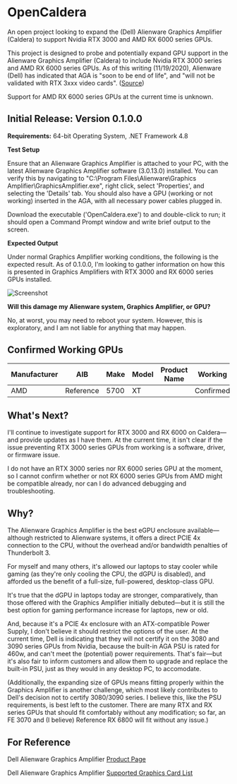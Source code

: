# OpenCaldera
An open project looking to expand the (Dell) Alienware Graphics Amplifier (Caldera) to support Nvidia RTX 3000 and AMD RX 6000 series GPUs.

This project is designed to probe and potentially expand GPU support in the Alienware Graphics Amplifier (Caldera) to include Nvidia RTX 3000 series and AMD RX 6000 series GPUs.
As of this writing (11/19/2020), Alienware (Dell) has indicated that AGA is "soon to be end of life", and "will not be validated with RTX 3xxx video cards". 
([Source](https://www.dell.com/community/Alienware/AGA-Alienware-Graphic-Amplifier-FAQ/td-p/7243433))

Support for AMD RX 6000 series GPUs at the current time is unknown.

## Initial Release: Version 0.1.0.0

**Requirements:** 64-bit Operating System, .NET Framework 4.8

**Test Setup**

Ensure that an Alienware Graphics Amplifier is attached to your PC, with the latest Alienware Graphics Amplifier software (3.0.13.0) installed. You can verify this by navigating to "C:\Program Files\Alienware\Graphics Amplifier\GraphicsAmplifier.exe", right click, select 'Properties', and selecting the 'Details' tab. You should also have a GPU (working or not working) inserted in the AGA, with all necessary power cables plugged in.

Download the executable ('OpenCaldera.exe') to and double-click to run; it should open a Command Prompt window and write brief output to the screen.

**Expected Output**

Under normal Graphics Amplifier working conditions, the following is the expected result. As of 0.1.0.0, I'm looking to gather information on how this is presented in Graphics Amplifiers with RTX 3000 and RX 6000 series GPUs installed.

![Screenshot](https://github.com/Shidell/OpenCaldera/blob/master/OpenCaldera/Resources/Screenshots/0.1.0.0/OpenCaldera.png)

**Will this damage my Alienware system, Graphics Amplifier, or GPU?**

No, at worst, you may need to reboot your system. However, this is exploratory, and I am not liable for anything that may happen.

## Confirmed Working GPUs

| Manufacturer | AIB | Make | Model | Product Name | Working |
| --- | --- | --- | --- | --- | --- |
AMD | Reference | 5700 | XT | | Confirmed 

## What's Next?

I'll continue to investigate support for RTX 3000 and RX 6000 on Caldera—and provide updates as I have them. At the current time, it isn't clear if the issue preventing RTX 3000 series GPUs from working is a software, driver, or firmware issue. 

I do not have an RTX 3000 series nor RX 6000 series GPU at the moment, so I cannot confirm whether or not RX 6000 series GPUs from AMD might be compatible already, nor can I do advanced debugging and troubleshooting.

## Why?

The Alienware Graphics Amplifier is the best eGPU enclosure available—although restricted to Alienware systems, it offers a direct PCIE 4x connection to the CPU, without the overhead and/or bandwidth penalties of Thunderbolt 3.

For myself and many others, it's allowed our laptops to stay cooler while gaming (as they're only cooling the CPU, the dGPU is disabled), and afforded us the benefit of a full-size, full-powered, desktop-class GPU.

It's true that the dGPU in laptops today are stronger, comparatively, than those offered with the Graphics Amplifier initially debuted—but it is still the best option for gaming performance increase for laptops, new or old.

And, because it's a PCIE 4x enclosure with an ATX-compatible Power Supply, I don't believe it should restrict the options of the user. At the current time, Dell is indicating that they will not certify it on the 3080 and 3090 series GPUs from Nvidia, because the built-in AGA PSU is rated for 460w, and can't meet the (potential) power requirements. That's fair—but it's also fair to inform customers and allow them to upgrade and replace the built-in PSU, just as they would in any desktop PC, to accomodate.

(Additionally, the expanding size of GPUs means fitting properly within the Graphics Amplifier is another challenge, which most likely contributes to Dell's decision not to certify 3080/3090 series. I believe this, like the PSU requirements, is best left to the customer. There are many RTX and RX series GPUs that should fit comfortably without any modification; so far, an FE 3070 and (I believe) Reference RX 6800 will fit without any issue.)

## For Reference

Dell Alienware Graphics Amplifier [Product Page](https://www.dell.com/en-us/shop/alienware-graphics-amplifier/apd/452-bcfe/gaming)

Dell Alienware Graphics Amplifier [Supported Graphics Card List](https://www.dell.com/support/article/en-us/sln300946/alienware-graphics-amplifier-supported-graphics-card-list?lang=en)
